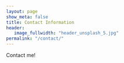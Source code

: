 ```yaml
---
layout: page
show_meta: false
title: Contact Information
header:
   image_fullwidth: "header_unsplash_5.jpg"
permalink: "/contact/"
---
```

Contact me!
